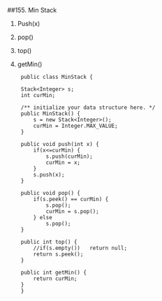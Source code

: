 ##155. Min Stack
1. Push(x)
2. pop()
3. top()
4. getMin()
	
		public class MinStack {
	    
	    Stack<Integer> s;
	    int curMin;
	
	    /** initialize your data structure here. */
	    public MinStack() {
	        s = new Stack<Integer>();
	        curMin = Integer.MAX_VALUE;
	    }
	    
	    public void push(int x) {
	        if(x<=curMin) {
	            s.push(curMin);
	            curMin = x;
	        }
	        s.push(x);
	    }
	    
	    public void pop() {
	        if(s.peek() == curMin) {
	            s.pop();
	            curMin = s.pop();
	        } else
	            s.pop();
	    }
	    
	    public int top() {
	        //if(s.empty())   return null;
	        return s.peek();
	    }
	    
	    public int getMin() {
	        return curMin;
	    }
		}
